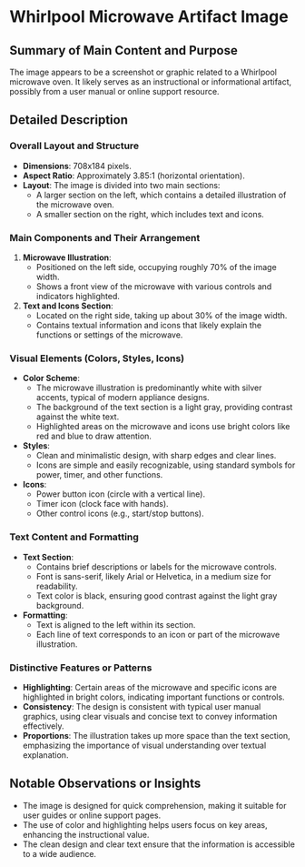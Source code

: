 # Whirlpool Microwave Artifact Image

## Summary of Main Content and Purpose
The image appears to be a screenshot or graphic related to a Whirlpool microwave oven. It likely serves as an instructional or informational artifact, possibly from a user manual or online support resource.

## Detailed Description

### Overall Layout and Structure
- **Dimensions**: 708x184 pixels.
- **Aspect Ratio**: Approximately 3.85:1 (horizontal orientation).
- **Layout**: The image is divided into two main sections:
  - A larger section on the left, which contains a detailed illustration of the microwave oven.
  - A smaller section on the right, which includes text and icons.

### Main Components and Their Arrangement
1. **Microwave Illustration**:
   - Positioned on the left side, occupying roughly 70% of the image width.
   - Shows a front view of the microwave with various controls and indicators highlighted.
2. **Text and Icons Section**:
   - Located on the right side, taking up about 30% of the image width.
   - Contains textual information and icons that likely explain the functions or settings of the microwave.

### Visual Elements (Colors, Styles, Icons)
- **Color Scheme**:
  - The microwave illustration is predominantly white with silver accents, typical of modern appliance designs.
  - The background of the text section is a light gray, providing contrast against the white text.
  - Highlighted areas on the microwave and icons use bright colors like red and blue to draw attention.
- **Styles**:
  - Clean and minimalistic design, with sharp edges and clear lines.
  - Icons are simple and easily recognizable, using standard symbols for power, timer, and other functions.
- **Icons**:
  - Power button icon (circle with a vertical line).
  - Timer icon (clock face with hands).
  - Other control icons (e.g., start/stop buttons).

### Text Content and Formatting
- **Text Section**:
  - Contains brief descriptions or labels for the microwave controls.
  - Font is sans-serif, likely Arial or Helvetica, in a medium size for readability.
  - Text color is black, ensuring good contrast against the light gray background.
- **Formatting**:
  - Text is aligned to the left within its section.
  - Each line of text corresponds to an icon or part of the microwave illustration.

### Distinctive Features or Patterns
- **Highlighting**: Certain areas of the microwave and specific icons are highlighted in bright colors, indicating important functions or controls.
- **Consistency**: The design is consistent with typical user manual graphics, using clear visuals and concise text to convey information effectively.
- **Proportions**: The illustration takes up more space than the text section, emphasizing the importance of visual understanding over textual explanation.

## Notable Observations or Insights
- The image is designed for quick comprehension, making it suitable for user guides or online support pages.
- The use of color and highlighting helps users focus on key areas, enhancing the instructional value.
- The clean design and clear text ensure that the information is accessible to a wide audience.